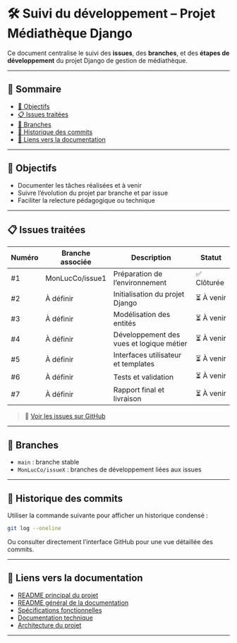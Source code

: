 # 🛠️ Suivi du développement – Projet Médiathèque Django

Ce document centralise le suivi des **issues**, des **branches**, et des **étapes de développement** du projet Django de gestion de médiathèque.

---

## 🧭 Sommaire

- [📌 Objectifs](#-objectifs)
- [📋 Issues traitées](#-issues-traitées)
- [🧪 Branches](#-branches)
- [📂 Historique des commits](#-historique-des-commits)
- [📎 Liens vers la documentation](#-liens-vers-la-documentation)

---

## 📌 Objectifs

- Documenter les tâches réalisées et à venir  
- Suivre l’évolution du projet par branche et par issue  
- Faciliter la relecture pédagogique ou technique  

---

## 📋 Issues traitées

| Numéro | Branche associée     | Description                              | Statut      |
|--------|----------------------|------------------------------------------|-------------|
| #1     | MonLucCo/issue1      | Préparation de l’environnement           | ✅ Clôturée |
| #2     | À définir            | Initialisation du projet Django          | ⏳ À venir  |
| #3     | À définir            | Modélisation des entités                 | ⏳ À venir  |
| #4     | À définir            | Développement des vues et logique métier | ⏳ À venir  |
| #5     | À définir            | Interfaces utilisateur et templates      | ⏳ À venir  |
| #6     | À définir            | Tests et validation                      | ⏳ À venir  |
| #7     | À définir            | Rapport final et livraison               | ⏳ À venir  |

> 🔗 [Voir les issues sur GitHub](https://github.com/MonLucCo/CEF_POO-Django_Gestion-Mediatheque_Test-version/issues)

---

## 🧪 Branches

- `main` : branche stable  
- `MonLucCo/issueX` : branches de développement liées aux issues  

---

## 📂 Historique des commits

Utiliser la commande suivante pour afficher un historique condensé :

```bash
git log --oneline
```

Ou consulter directement l’interface GitHub pour une vue détaillée des commits.

---

## 📎 Liens vers la documentation

- [README principal du projet](../../README.md)
- [README général de la documentation](../README.md)
- [Spécifications fonctionnelles](../fonctionnel/README-fonct.md)
- [Documentation technique](../technique/README-tech.md)
- [Architecture du projet](../architecture/README-archi.md)

---
